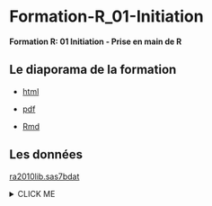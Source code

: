# Formation-R_01-Initiation
**Formation R: 01 Initiation - Prise en main de R**

## Le diaporama de la formation

* [html](https://remidumas.github.io/Formation-R_01-Initiation/Diaporama/initiation_et_prise_en_main.html)

* [pdf](https://remidumas.github.io/Formation-R_01-Initiation/Diaporama/initiation_et_prise_en_main.pdf)

* [Rmd](https://remidumas.github.io/Formation-R_01-Initiation/Diaporama/initiation_et_prise_en_main.Rmd)

## Les données
[ra2010lib.sas7bdat](https://remidumas.github.io/Formation-R_01-Initiation/Data_nonR/ra2010lib.sas7bdat)

<details><summary>CLICK ME</summary>
<p>

#### yes, even hidden code blocks!

```python
print("hello world !")
```

</p>
</details>